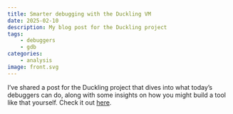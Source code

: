 ```yaml
---
title: Smarter debugging with the Duckling VM
date: 2025-02-10
description: My blog post for the Duckling project
tags:
    - debuggers
    - gdb
categories:
    - analysis
image: front.svg
---
```


I’ve shared a post for the Duckling project that dives into what today’s debuggers can do, along with some insights on how you might build a tool like that yourself. Check it out [here](https://ducktype.org/en/blog/vm-0-smarter-debugging/).
